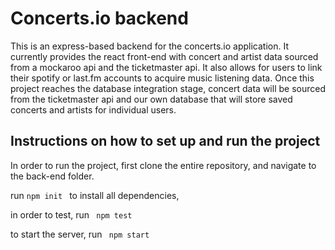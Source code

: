 # Concerts.io backend
This is an express-based backend for the concerts.io application. It currently provides the react front-end with concert and artist data sourced from a mockaroo api and the ticketmaster api. It also allows for users to link their spotify or last.fm accounts to acquire music listening data. Once this project reaches the database integration stage, concert data will be sourced from the ticketmaster api and our own database that will store saved concerts and artists for individual users.

## Instructions on how to set up and run the project
In order to run the project, first clone the entire repository, and navigate to the back-end folder.

run <code>npm init </code> to install all dependencies,

in order to test, run <code> npm test </code>

to start the server, run <code> npm start </code>